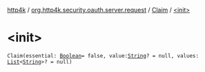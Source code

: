 [http4k](../../index.md) / [org.http4k.security.oauth.server.request](../index.md) / [Claim](index.md) / [&lt;init&gt;](./-init-.md)

# &lt;init&gt;

`Claim(essential: `[`Boolean`](https://kotlinlang.org/api/latest/jvm/stdlib/kotlin/-boolean/index.html)` = false, value: `[`String`](https://kotlinlang.org/api/latest/jvm/stdlib/kotlin/-string/index.html)`? = null, values: `[`List`](https://kotlinlang.org/api/latest/jvm/stdlib/kotlin.collections/-list/index.html)`<`[`String`](https://kotlinlang.org/api/latest/jvm/stdlib/kotlin/-string/index.html)`>? = null)`